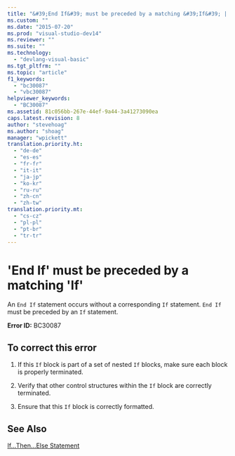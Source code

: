 ```yaml
---
title: "&#39;End If&#39; must be preceded by a matching &#39;If&#39; | Microsoft Docs"
ms.custom: ""
ms.date: "2015-07-20"
ms.prod: "visual-studio-dev14"
ms.reviewer: ""
ms.suite: ""
ms.technology: 
  - "devlang-visual-basic"
ms.tgt_pltfrm: ""
ms.topic: "article"
f1_keywords: 
  - "bc30087"
  - "vbc30087"
helpviewer_keywords: 
  - "BC30087"
ms.assetid: 81c056bb-267e-44ef-9a44-3a41273090ea
caps.latest.revision: 8
author: "stevehoag"
ms.author: "shoag"
manager: "wpickett"
translation.priority.ht: 
  - "de-de"
  - "es-es"
  - "fr-fr"
  - "it-it"
  - "ja-jp"
  - "ko-kr"
  - "ru-ru"
  - "zh-cn"
  - "zh-tw"
translation.priority.mt: 
  - "cs-cz"
  - "pl-pl"
  - "pt-br"
  - "tr-tr"
---
```

# &#39;End If&#39; must be preceded by a matching &#39;If&#39;
An `End If` statement occurs without a corresponding `If` statement. `End If` must be preceded by an `If` statement.  
  
 **Error ID:** BC30087  
  
## To correct this error  
  
1.  If this `If` block is part of a set of nested `If` blocks, make sure each block is properly terminated.  
  
2.  Verify that other control structures within the `If` block are correctly terminated.  
  
3.  Ensure that this `If` block is correctly formatted.  
  
## See Also  
 [If...Then...Else Statement](../../visual-basic/language-reference/statements/if-then-else-statement.md)